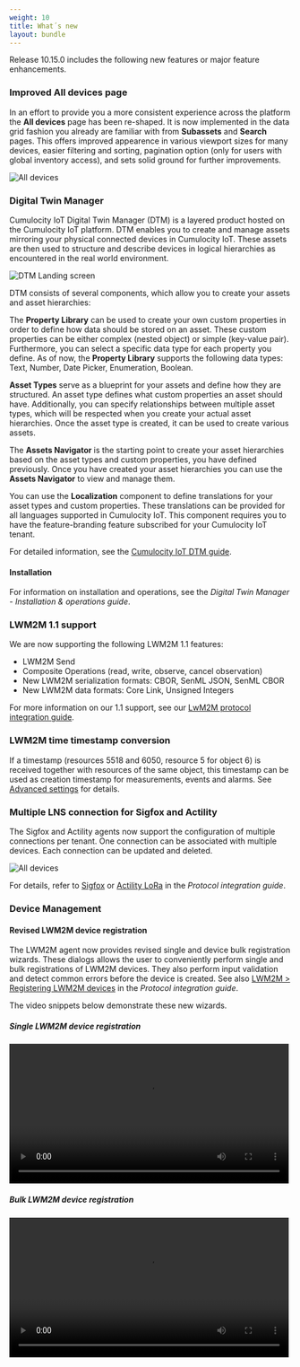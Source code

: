 ```yaml
---
weight: 10
title: What´s new
layout: bundle
---
```


Release 10.15.0 includes the following new features or major feature enhancements.

### Improved All devices page

In an effort to provide you a more consistent experience across the platform the **All devices** page has been re-shaped. It is now implemented in the data grid fashion you already are familiar with from **Subassets** and **Search** pages. This offers improved appearence in various viewport sizes for many devices, easier filtering and sorting, pagination option (only for users with global inventory access), and sets solid ground for further improvements.

![All devices](/images/release-notes/devmgmt-devices-alldevices.png)

### Digital Twin Manager

Cumulocity IoT Digital Twin Manager (DTM) is a layered product hosted on the Cumulocity IoT platform. DTM enables you to create and manage assets mirroring your physical connected devices in Cumulocity IoT. These assets are then used to structure and describe devices in logical hierarchies as encountered in the real world environment.

![DTM Landing screen](/images/dtm/landing-screen-dtm.png)

DTM consists of several components, which allow you to create your assets and asset hierarchies:

The **Property Library** can be used to create your own custom properties in order to define how data should be stored on an asset. These custom properties can be either complex (nested object) or simple (key-value pair). Furthermore, you can select a specific data type for each property you define. As of now, the **Property Library** supports the following data types: Text, Number, Date Picker, Enumeration, Boolean.

**Asset Types** serve as a blueprint for your assets and define how they are structured. An asset type defines what custom properties an asset should have. Additionally, you can specify relationships between multiple asset types, which will be respected when you create your actual asset hierarchies. Once the asset type is created, it can be used to create various assets.

The **Assets Navigator** is the starting point to create your asset hierarchies based on the asset types and custom properties, you have defined previously. Once you have created your asset hierarchies you can use the **Assets Navigator** to view and manage them.

You can use the **Localization** component to define translations for your asset types and custom properties. These translations can be provided for all languages supported in Cumulocity IoT. This component requires you to have the feature-branding feature subscribed for your Cumulocity IoT tenant.

For detailed information, see the [Cumulocity IoT DTM guide](/guides/dtm/#overview).

#### Installation

For information on installation and operations, see the *Digital Twin Manager -  Installation & operations guide*.

### LWM2M 1.1 support

We are now supporting the following LWM2M 1.1 features:

- LWM2M Send
- Composite Operations (read, write, observe, cancel observation)
- New LWM2M serialization formats: CBOR, SenML JSON, SenML CBOR
- New LWM2M data formats: Core Link, Unsigned Integers

For more information on our 1.1 support, see our [LwM2M protocol integration guide](http://localhost:58835/guides/protocol-integration/lwm2m/).

### LWM2M time timestamp conversion

If a timestamp (resources 5518 and 6050, resource 5 for object 6) is received together with resources of the same object, this timestamp can be used as creation timestamp for measurements, events and alarms. See [Advanced settings](http://localhost:58835/guides/protocol-integration/lwm2m/#advanced-settings) for details.

### Multiple LNS connection for Sigfox and Actility

The Sigfox and Actility agents now support the configuration of multiple connections per tenant. One connection can be associated with multiple devices. Each connection can be updated and deleted.

![All devices](/images/release-notes/multiple_lns_connection.png)

For details, refer to [Sigfox](https://cumulocity.com/guides/protocol-integration/sigfox) or [Actility LoRa](https://cumulocity.com/guides/protocol-integration/lora-actility) in the *Protocol integration guide*.

### Device Management

#### Revised LWM2M device registration

The LWM2M agent now provides revised single and device bulk registration wizards. These dialogs allows the user to conveniently perform single and bulk registrations of LWM2M devices. They also perform input validation and detect common errors before the device is created. See also [LWM2M > Registering LWM2M devices](https://cumulocity.com/guides/protocol-integration/lwm2m/##register-device) in the *Protocol integration guide*.

The video snippets below demonstrate these new wizards.

##### Single LWM2M device registration
<video width="99%" controls>
  <source src="/images/release-notes/lwm2m-reg.mp4" type="video/mp4" />
</video>

##### Bulk LWM2M device registration
<video width="99%" controls>
  <source src="/images/release-notes/lwm2m-bulk-reg.mp4" type="video/mp4" />
</video>
